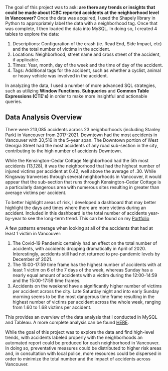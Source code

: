 The goal of this project was to ask: **are there any trends or insights that could be made about ICBC reported accidents at the neighborhood level in Vancouver?**  Once the data was acquired, I used the Shapely library in Python to appropriately label the data with a neighborhood tag.  Once that was complete, I then loaded the data into MySQL.  In doing so, I created 4 tables to explore the data:

1. Descriptions: Configuration of the crash (ie. Read End, Side Impact, etc) and the total number of victims in the accident.
2. Locations: Neighborhood, street name and cross street of the accident, if applicable.
3. Times: Year, month, day of the week and the time of day of the accident.
4. Tags: Additional tags for the accident, such as whether a cyclist, animal or heavy vehicle was involved in the accident.

In analyzing the data, I used a number of more advanced SQL strategies, such as utilizing **Window Functions**, **Subqueries** and **Common Table Expressions (CTE's)** in order to make more insightful and actionable queries.

## Data Analysis Overview

There were 213,085 accidents across 23 neighborhoods (including Stanley Park) in Vancouver from 2017-2021.  Downtown had the most accidents in Vancouver with 30,516 in the 5-year span.  The Downtown portion of West Georgia Street had the most accidents of any road sub-section in the city, contributing to the high number of accidents Downtown.

While the Kensington-Cedar Cottage Neighborhood had the 5th most accidents (13,128), it was the neighborhood that had the highest number of injured victims per accident at 0.42, well above the average of .30.  While Kingsway tranverses through several neighborhoods in Vancouver, it would appear that the sub-section that runs through Kensington-Cedar Cottage is a particularly dangerous area with numerous sites resulting in greater than average victims per accident.

To better highlight areas of risk, I developed a dashboard that may better highlight the days and times where there are more victims during an accident.  Included in this dashboard is the total number of accidents year-by-year to see the long-term trend.  This can be found on my [Portfolio](https://swimmingindata.com/2022/08/16/icbc-part-2.html)

A few patterns emerage when looking at all of the accidents that had at least 1 victim in Vancouver:

1. The Covid-19 Pandemic certainly had an effect on the total number of accidents, with accidents dropping dramatically in April of 2020.  Interestingly, accidents still had not returned to pre-pandemic levels by December of 2021.
2. The 15:00-17:59 time frame has the highest number of accidents with at least 1 victim on 6 of the 7 days of the week, whereas Sunday has a nearly equal amount of accidents with a victim during the 12:00-14:59 and the 15:00-17:59 time frames.
3. Accidents on the weekend have a significantly higher number of victims per accident across the city.  Late Saturday night and into early Sunday morning seems to be the most dangerous time frame resulting in the highest number of victims per accident across the whole week, ranging from 1.60 to 1.68 victims per accident.

This provides an overview of the data analysis that I conducted in MySQL and Tableau.  A more complete analysis can be found [HERE](https://github.com/thebrianjohns/ICBCVancouver/blob/main/ICBC.sql).

While the goal of this project was to explore the data and find high-level trends, with accidents labeled properly with the neighborhoods an automated report could be produced for each neighborhood in Vancouver.  In doing so, preventative measures could be distributed to higher risk areas and, in consultation with local police, more resources could be dispersed in order to minimize the total number and the impact of accidents across Vancouver.